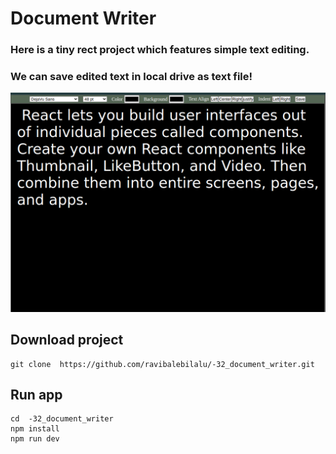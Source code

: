  # Document Writer

 ### Here is a tiny rect project which features simple text editing.
 ### We can save edited text in  local drive as text file!


 ![app](src/assets/screenshot.png.png)
 
 
 ## Download project
 
 
 
  ```
  git clone  https://github.com/ravibalebilalu/-32_document_writer.git
  ```
 ## Run app
  ```
 cd  -32_document_writer
 npm install
 npm run dev
  ```
